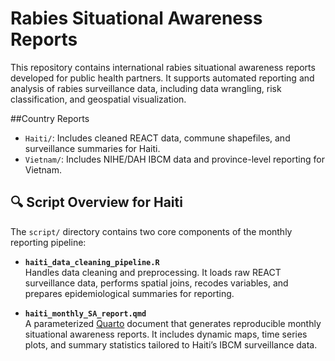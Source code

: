 # Rabies Situational Awareness Reports

This repository contains international rabies situational awareness reports developed for public health partners. It supports automated reporting and analysis of rabies surveillance data, including data wrangling, risk classification, and geospatial visualization.

##Country Reports

- `Haiti/`: Includes cleaned REACT data, commune shapefiles, and surveillance summaries for Haiti.
- `Vietnam/`: Includes NIHE/DAH IBCM data and province-level reporting for Vietnam.



## 🔍 Script Overview for Haiti

The `script/` directory contains two core components of the monthly reporting pipeline:

- **`haiti_data_cleaning_pipeline.R`**  
  Handles data cleaning and preprocessing. It loads raw REACT surveillance data, performs spatial joins, recodes variables, and prepares epidemiological summaries for reporting.

- **`haiti_monthly_SA_report.qmd`**  
  A parameterized [Quarto](https://quarto.org/) document that generates reproducible monthly situational awareness reports. It includes dynamic maps, time series plots, and summary statistics tailored to Haiti’s IBCM surveillance data.

